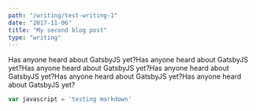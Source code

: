 ```yaml
---
path: "/writing/test-writing-1"
date: "2017-11-06"
title: "My second blog post"
type: "writing"
---
```


Has anyone heard about GatsbyJS yet?Has anyone heard about GatsbyJS yet?Has anyone heard about GatsbyJS yet?Has anyone heard about GatsbyJS yet?Has anyone heard about GatsbyJS yet?Has anyone heard about GatsbyJS yet?

```javascript
var javascript = 'testing markdown'
```
